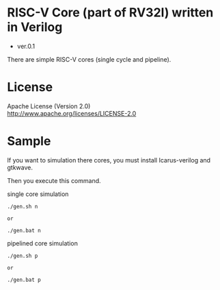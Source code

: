 RISC-V Core (part of RV32I) written in Verilog
===============================

- ver.0.1

There are simple RISC-V cores (single cycle and pipeline).


License
========================================

Apache License (Version 2.0)  
http://www.apache.org/licenses/LICENSE-2.0  


Sample
========================================

If you want to simulation there cores, you must install Icarus-verilog and gtkwave.

Then you execute this command.


single core simulation
```
./gen.sh n

or

./gen.bat n
```

pipelined core simulation
```
./gen.sh p

or

./gen.bat p
```